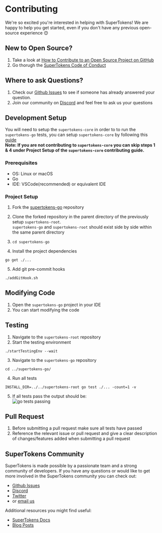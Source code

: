 
# Contributing

We're so excited you're interested in helping with SuperTokens! We are happy to help you get started, even if you don't have any previous open-source experience :blush:

## New to Open Source?
1. Take a look at [How to Contribute to an Open Source Project on GitHub](https://egghead.io/courses/how-to-contribute-to-an-open-source-project-on-github)
2. Go thorugh the [SuperTokens Code of Conduct](https://github.com/supertokens/supertokens-go/blob/master/CODE_OF_CONDUCT.md)

## Where to ask Questions?
1. Check our [Github Issues](https://github.com/supertokens/supertokens-go/issues) to see if someone has already answered your question.  
2. Join our community on [Discord](https://supertokens.io/discord) and feel free to ask us your questions  


## Development Setup  

  You will need to setup the `supertokens-core` in order to to run the `supertokens-go` tests, you can setup `supertokens-core` by following this [guide](https://github.com/supertokens/supertokens-core/blob/master/CONTRIBUTING.md#development-setup)  
**Note: If you are not contributing to `supertokens-core` you can skip steps 1 & 4 under Project Setup of the `supertokens-core` contributing guide.** 

### Prerequisites
- OS: Linux or macOS
- Go
- IDE: VSCode(recommended) or equivalent IDE  

### Project Setup
1. Fork the [supertokens-go](https://github.com/supertokens/supertokens-go) repository
2. Clone the forked repository in the parent directory of the previously setup `supertokens-root`.  
`supertokens-go` and `supertokens-root` should exist side by side within the same parent directory
3. `cd supertokens-go`

4. Install the project dependencies  
```
go get ./...
```
5. Add git pre-commit hooks  
```
./addGitHook.sh
```

## Modifying Code  
1. Open the `supertokens-go` project in your IDE  
2. You can start modifying the code    

## Testing  
1. Navigate to the `supertokens-root` repository  
2. Start the testing environment      
```
./startTestingEnv --wait
```  
3. Navigate to the `supertokens-go` repository  
```
cd ../supertokens-go/
```  
4. Run all tests    
```
INSTALL_DIR=../../supertokens-root go test ./... -count=1 -v
```
5. If all tests pass the output should be:  
![go tests passing](https://github.com/supertokens/supertokens-logo/blob/master/images/supertokens-go-tests-passing.png) 


## Pull Request
1. Before submitting a pull request make sure all tests have passed      
2. Reference the relevant issue or pull request and give a clear description of changes/features added when submitting a pull request

## SuperTokens Community 
SuperTokens is made possible by a passionate team and a strong community of developers. If you have any questions or would like to get more involved in the SuperTokens community you can check out:  
  - [Github Issues](https://github.com/supertokens/supertokens-go/issues)
  - [Discord](https://supertokens.io/discord)
  - [Twitter](https://twitter.com/supertokensio)
  - or [email us](mailto:team@supertokens.io)
  
Additional resources you might find useful:
  - [SuperTokens Docs](https://supertokens.io/docs/community/getting-started/installation)
  - [Blog Posts](https://supertokens.io/blog/)
